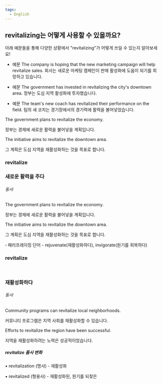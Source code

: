 ```yaml
---
tags:
  - English
---
```

## revitalizing는 어떻게 사용할 수 있을까요?

아래 예문들을 통해 다양한 상황에서 "revitalizing"가 어떻게 쓰일 수 있는지 알아보세요!

- 예문
    The company is hoping that the new marketing campaign will help revitalize sales.
    회사는 새로운 마케팅 캠페인이 판매 활성화에 도움이 되기를 희망하고 있습니다.
    
- 예문
    The government has invested in revitalizing the city's downtown area.
    정부는 도심 지역 활성화에 투자했습니다.
    
- 예문
    The team's new coach has revitalized their performance on the field.
    팀의 새 코치는 경기장에서의 경기력에 활력을 불어넣었습니다.


The government plans to revitalize the economy.

정부는 경제에 새로운 활력을 불어넣을 계획입니다.

The initiative aims to revitalize the downtown area.

그 계획은 도심 지역을 재활성화하는 것을 목표로 합니다.

### revitalize

### 새로운 활력을 주다

###### 동사

The government plans to revitalize the economy.

정부는 경제에 새로운 활력을 불어넣을 계획입니다.

The initiative aims to revitalize the downtown area.

그 계획은 도심 지역을 재활성화하는 것을 목표로 합니다.

▫ 패러프레이징 단어 - rejuvenate(재활성화하다), invigorate(원기를 회복하다)

### revitalize

 

### 재활성화하다

###### 동사

Community programs can revitalize local neighborhoods.

커뮤니티 프로그램은 지역 사회를 재활성화할 수 있습니다.

Efforts to revitalize the region have been successful.

지역을 재활성화하려는 노력은 성공적이었습니다.

##### revitalize 품사 변화

▪ revitalization (명사) - 재활성화

▪ revitalized (형용사) - 재활성화된, 원기를 되찾은